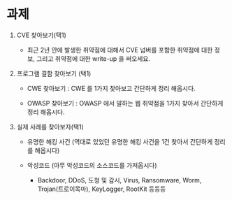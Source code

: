 # 과제 

1. CVE 찾아보기(택1)

    - 최근 2년 안에 발생한 취약점에 대해서 CVE 넘버를 포함한 취약점에 대한 정보, 그리고 취약점에 대한 write-up 을 써오세요. 

2. 프로그램 결함 찾아보기 (택1) 
  
    - CWE 찾아보기 : CWE 를 1가지 찾아보고 간단하게 정리 해옵시다. 
  
    - OWASP 찾아보기 : OWASP 에서 말하는 웹 취약점을 1가지 찾아서 간단하게 정리 해옵시다. 

3. 실제 사례를 찾아보자(택1)

    - 유명한 해킹 사건 (역대로 있었던 유명한 해킹 사건을 1건 찾아서 간단하게 정리를 해옵시다)
  
    - 악성코드 (아무 악성코드의 소스코드를 가져옵시다)
  
      - Backdoor, DDoS, 도청 및 감시, Virus, Ransomware, Worm, Trojan(트로이목마), KeyLogger, RootKit 등등등
